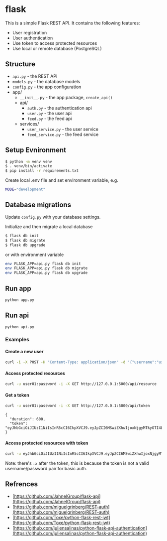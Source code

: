# flask
This is a simple Flask REST API. It contains the following features:
- User registration
- User authentication
- Use token to access protected resources
- Use local or remote database (PostgreSQL)

## Structure
- `api.py` - the REST API
- `models.py` - the database models
- `config.py` - the app configuration
- app/
  - `__init__.py` - the app package, `create_api()`
  - api/
    - `auth.py` - the authentication api
    - `user.py` - the user api
    - `feed.py` - the feed api
  - services/
    - `user_service.py` - the user service
    - `feed_service.py` - the feed service

## Setup Evnironment

```bash
$ python -m venv venv
$ . venv/bin/activate
$ pip install -r requirements.txt
```

Create local .env file and set environment variable, e.g.
```bash
MODE="development"
```
## Database migrations
Update `config.py` with your database settings.

Initialize and then migrate a local database

```bash
$ flask db init
$ flask db migrate
$ flask db upgrade
```
or with environment variable
```bash
env FLASK_APP=api.py flask db init
env FLASK_APP=api.py flask db migrate
env FLASK_APP=api.py flask db upgrade
```
## Run app

```bash
python app.py
```

## Run api
```bash
python api.py
```

### Examples

#### Create a new user

```bash
curl -i -X POST -H "Content-Type: application/json" -d '{"username":"user01","password":"password"}' http://127.0.0.1:5000/api/users
```

#### Access protected resources
  
```bash
curl -u user01:password -i -X GET http://127.0.0.1:5000/api/resource
```

#### Get a token

```bash
curl -u user01:password -i -X GET http://127.0.0.1:5000/api/token
```
```
{
  "duration": 600,
  "token": "eyJhbGciOiJIUzI1NiIsInR5cCI6IkpXVCJ9.eyJpZCI6MSwiZXhwIjoxNjgyMTkyOTI4LjA1NzY4Mn0._QI6RmByhHKn9DR10FAz3TYgTdD8b0CqoM57cGA4bRM"
}
```
#### Access protected resources with token

```bash
curl -u eyJhbGciOiJIUzI1NiIsInR5cCI6IkpXVCJ9.eyJpZCI6MSwiZXhwIjoxNjgyMTkyOTI4LjA1NzY4Mn0._QI6RmByhHKn9DR10FAz3TYgTdD8b0CqoM57cGA4bRM:x -i -X GET http://127.0.0.1:5001/api/resource
```
Note: there's `:x` after the token, this is because the token is not a valid username/password pair for basic auth.

## Refrences
- [https://github.com/JahnelGroup/flask-api](https://github.com/JahnelGroup/flask-api)
- [https://github.com/miguelgrinberg/REST-auth](https://github.com/miguelgrinberg/REST-auth)
- [https://github.com/Toxe/python-flask-rest-jwt](https://github.com/Toxe/python-flask-rest-jwt)
- [https://github.com/juliensalinas/python-flask-api-authentication](https://github.com/juliensalinas/python-flask-api-authentication)
